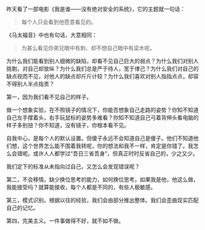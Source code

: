 昨天看了一部电影《我是谁——没有绝对安全的系统》，它的主题就一句话：

> 每个人只会看到他愿意看见的。

《马太福音》中也有句话，大意相同：

>为甚么看见你弟兄眼中有刺、却不想自己眼中有梁木呢。

为什么我们能看到别人细微的缺陷，却看不见自己巨大的弱点？为什么我们对别人挑剔，对自己却放纵？为什么我们总是严于待人，宽于律己？为什么我们对自己的缺点视而不见，对他人的缺点却斤斤计较？为什么我们喜欢对别人指指点点，却容不得别人半点指责？

第一，因为我们看不见自己的样子。

做一个想象实验，在不照镜子的情况下，你能否想象自己走路的姿势？你知不知道自己左手撑着头，右手玩鼠标的姿势多难看？你知不知道自己弓着背伸头看电脑的样子多别扭？你不知道，没有镜子，你根本看不见。

自我中心，是每个人的默认设置。但傻子永远不会知道自己是傻子。他们不知道他们想，这个世界怎么能不围着我转呢，你的想法和我不一样，肯定是你错了。我怎么会错呢。或许人人都学过“吾日三省吾身”，但真正时时反省自己的，少之又少。

我们定下的标准从未指向过自己，又怎么会发现错误呢？

第二，不会移情。缺少换位思考的能力，如何换位思考，如果我是他，他这么做，我能接受吗？就算能接收，每个人都是不同的，有些人极敏感。



第三，模式识别。根据以往的经验，我们会由部分推出整体。我们会歪曲现实匹配自己的记忆。

第四，完美主义。一件事做得不好，就不如不做。
